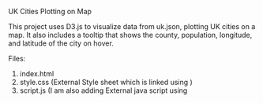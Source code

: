 UK Cities Plotting on Map

This project uses D3.js to visualize data from uk.json, plotting UK cities on a map. 
It also includes a tooltip that shows the county, population, longitude, and latitude of the city on hover.

Files:
1. index.html
2. style.css (External Style sheet which is linked using <link rel="stylesheet" type="text/css" href="style.css">)
3. script.js (I am also adding External java script using <script src="script.js">)
4. d3.v4.js is a library for D3   `<script type="text/javascript" src="./d3.v4.js">`


To run the project:

1. Open index.html in Visual Studio.
2. Click "Open with Live Server".


   

The Output will be 

  <img src="https://github.com/YashashTV01/D3assignment/raw/main/ukmap.png" alt="Uk Map" width="200"/>






